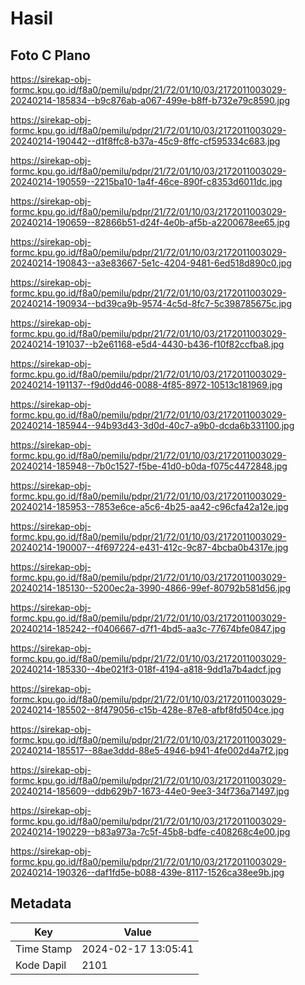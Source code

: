 # Hasil

## Foto C Plano

https://sirekap-obj-formc.kpu.go.id/f8a0/pemilu/pdpr/21/72/01/10/03/2172011003029-20240214-185834--b9c876ab-a067-499e-b8ff-b732e79c8590.jpg

https://sirekap-obj-formc.kpu.go.id/f8a0/pemilu/pdpr/21/72/01/10/03/2172011003029-20240214-190442--d1f8ffc8-b37a-45c9-8ffc-cf595334c683.jpg

https://sirekap-obj-formc.kpu.go.id/f8a0/pemilu/pdpr/21/72/01/10/03/2172011003029-20240214-190559--2215ba10-1a4f-46ce-890f-c8353d6011dc.jpg

https://sirekap-obj-formc.kpu.go.id/f8a0/pemilu/pdpr/21/72/01/10/03/2172011003029-20240214-190659--82866b51-d24f-4e0b-af5b-a2200678ee65.jpg

https://sirekap-obj-formc.kpu.go.id/f8a0/pemilu/pdpr/21/72/01/10/03/2172011003029-20240214-190843--a3e83667-5e1c-4204-9481-6ed518d890c0.jpg

https://sirekap-obj-formc.kpu.go.id/f8a0/pemilu/pdpr/21/72/01/10/03/2172011003029-20240214-190934--bd39ca9b-9574-4c5d-8fc7-5c398785675c.jpg

https://sirekap-obj-formc.kpu.go.id/f8a0/pemilu/pdpr/21/72/01/10/03/2172011003029-20240214-191037--b2e61168-e5d4-4430-b436-f10f82ccfba8.jpg

https://sirekap-obj-formc.kpu.go.id/f8a0/pemilu/pdpr/21/72/01/10/03/2172011003029-20240214-191137--f9d0dd46-0088-4f85-8972-10513c181969.jpg

https://sirekap-obj-formc.kpu.go.id/f8a0/pemilu/pdpr/21/72/01/10/03/2172011003029-20240214-185944--94b93d43-3d0d-40c7-a9b0-dcda6b331100.jpg

https://sirekap-obj-formc.kpu.go.id/f8a0/pemilu/pdpr/21/72/01/10/03/2172011003029-20240214-185948--7b0c1527-f5be-41d0-b0da-f075c4472848.jpg

https://sirekap-obj-formc.kpu.go.id/f8a0/pemilu/pdpr/21/72/01/10/03/2172011003029-20240214-185953--7853e6ce-a5c6-4b25-aa42-c96cfa42a12e.jpg

https://sirekap-obj-formc.kpu.go.id/f8a0/pemilu/pdpr/21/72/01/10/03/2172011003029-20240214-190007--4f697224-e431-412c-9c87-4bcba0b4317e.jpg

https://sirekap-obj-formc.kpu.go.id/f8a0/pemilu/pdpr/21/72/01/10/03/2172011003029-20240214-185130--5200ec2a-3990-4866-99ef-80792b581d56.jpg

https://sirekap-obj-formc.kpu.go.id/f8a0/pemilu/pdpr/21/72/01/10/03/2172011003029-20240214-185242--f0406667-d7f1-4bd5-aa3c-77674bfe0847.jpg

https://sirekap-obj-formc.kpu.go.id/f8a0/pemilu/pdpr/21/72/01/10/03/2172011003029-20240214-185330--4be021f3-018f-4194-a818-9dd1a7b4adcf.jpg

https://sirekap-obj-formc.kpu.go.id/f8a0/pemilu/pdpr/21/72/01/10/03/2172011003029-20240214-185502--8f479056-c15b-428e-87e8-afbf8fd504ce.jpg

https://sirekap-obj-formc.kpu.go.id/f8a0/pemilu/pdpr/21/72/01/10/03/2172011003029-20240214-185517--88ae3ddd-88e5-4946-b941-4fe002d4a7f2.jpg

https://sirekap-obj-formc.kpu.go.id/f8a0/pemilu/pdpr/21/72/01/10/03/2172011003029-20240214-185609--ddb629b7-1673-44e0-9ee3-34f736a71497.jpg

https://sirekap-obj-formc.kpu.go.id/f8a0/pemilu/pdpr/21/72/01/10/03/2172011003029-20240214-190229--b83a973a-7c5f-45b8-bdfe-c408268c4e00.jpg

https://sirekap-obj-formc.kpu.go.id/f8a0/pemilu/pdpr/21/72/01/10/03/2172011003029-20240214-190326--daf1fd5e-b088-439e-8117-1526ca38ee9b.jpg


## Metadata

| Key        | Value               |
| ---------- | ------------------- |
| Time Stamp | 2024-02-17 13:05:41 |
| Kode Dapil | 2101                |



